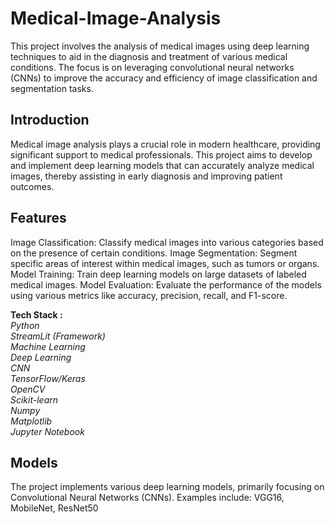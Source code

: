 # Medical-Image-Analysis
This project involves the analysis of medical images using deep learning techniques to aid in the diagnosis and treatment of various medical conditions. The focus is on leveraging convolutional neural networks (CNNs) to improve the accuracy and efficiency of image classification and segmentation tasks.

## Introduction
Medical image analysis plays a crucial role in modern healthcare, providing significant support to medical professionals. This project aims to develop and implement deep learning models that can accurately analyze medical images, thereby assisting in early diagnosis and improving patient outcomes.

## Features
Image Classification: Classify medical images into various categories based on the presence of certain conditions.
Image Segmentation: Segment specific areas of interest within medical images, such as tumors or organs.
Model Training: Train deep learning models on large datasets of labeled medical images.
Model Evaluation: Evaluate the performance of the models using various metrics like accuracy, precision, recall, and F1-score.

**Tech Stack :** <br>
*Python* <br>
*StreamLit (Framework)* <br>
*Machine Learning* <br>
*Deep Learning* <br>
*CNN* <br>
*TensorFlow/Keras* <br>
*OpenCV* <br>
*Scikit-learn* <br>
*Numpy* <br>
*Matplotlib* <br>
*Jupyter Notebook* <br>

## Models
The project implements various deep learning models, primarily focusing on Convolutional Neural Networks (CNNs). Examples include:
VGG16, MobileNet, ResNet50

